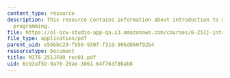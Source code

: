 ```yaml
---
content_type: resource
description: This resource contains information about introduction to mathematical
  programming.
file: https://ol-ocw-studio-app-qa.s3.amazonaws.com/courses/6-251j-introduction-to-mathematical-programming-fall-2009/6c93af5b9a7629ae386164f763f8bab8_MIT6_251JF09_rec01.pdf
file_type: application/pdf
parent_uid: e55bbc29-f959-930f-f319-90bd860f92b4
resourcetype: Document
title: MIT6_251JF09_rec01.pdf
uid: 6c93af5b-9a76-29ae-3861-64f763f8bab8
---
```

